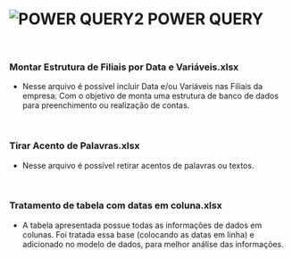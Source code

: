 
#   ![POWER QUERY2](https://github.com/eusabrina/POWER-QUERY/assets/67608949/ff640339-1058-4ba6-87b2-278fa19ace99) POWER QUERY 


<br>

### Montar Estrutura de Filiais por Data e Variáveis.xlsx
- Nesse arquivo é possível incluir Data e/ou Variáveis nas Filiais da empresa. Com o objetivo de monta uma estrutura de banco de dados para preenchimento ou realização de contas.
<br>

### Tirar Acento de Palavras.xlsx
- Nesse arquivo é possível retirar acentos de palavras ou textos.
<br>

### Tratamento de tabela com datas em coluna.xlsx
- A tabela apresentada possue todas as informações de dados em colunas. Foi tratada essa base (colocando as datas em linha) e adicionado no modelo de dados, para melhor análise das informações.
<br>


<!--

### Forecast - Portfólio.xlsm
- Nesse arquivo mostra tratamento de informações nas tabelas, e envio de e-mail com as informações dessas tabelas e do próprio arquivo.
<br>


### Inconsistência - Portfólio.xlsm
- Nesse arquivo mostra tratamento de informações nas tabelas, e envio de e-mail com as informações dessas tabelas e do próprio arquivo.
<br>


### Número por extenso.xlsm
- Nesse arquivo você pode colocar 1 ou mais números e a planilha irá responder com o número por extenso.
<br>

